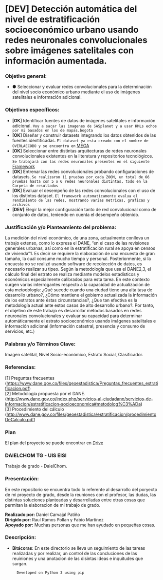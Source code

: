 
#  **[DEV]** Detección automática del nivel de estratificación socioeconómico urbano usando redes neuronales convolucionales sobre imágenes satelitales con información aumentada.

### Objetivo general:
* ●	Seleccionar y evaluar redes convolucionales para la determinación del nivel socio económico urbano mediante el uso de imágenes satelitales e información adicional.

### Objetivos específicos:

* **[OK]** Identificar fuentes de datos de imágenes satelitales e información adicional. `Voy a sacar las imagenes de SASplanet y a usar KMLs echos por mi basados en los de mapas.bogota`
* **[OK]** Diseñar y construir datasets integrando los datos obtenidos de las fuentes identificadas. `El dataset ya esta creado con el nombre de OVERLAECOBO y se encuentra en` [MEGA](https://mega.nz/#!NKZz2RqL!hyl7dupDaqpNBNI8npsF6PTBRcc_7sfoDj4fADcXHe8)
* **[OK]** Seleccionar entre distintas arquitecturas de redes neuronales convolucionales existentes en la literatura y repositorios tecnológicos. `Se trabajará con las redes neuronales presentes en el siguiente` [Framework](https://github.com/GeorgeSeif/Semantic-Segmentation-Suite)
* **[OK]** Entrenar las redes convolucionales probando configuraciones de datasets. `Se realizaron 11 pruebas por cada ZOOM, un total de 66 pruebas hasta con 5 o 6 redes neuronales distintas, todo en la Carpeta de resultados`
* **[OK]** Evaluar el desempeño de las redes convolucionales con el uso de los distintos dataset. `El framework automaticamente evalua el rendimiento de las redes, mostrando varias metricas, graficas y archivos`
* **[DEV]** Elegir la mejor configuración tanto de red convolucional como de     conjunto de datos, teniendo en cuenta el desempeño obtenido.

### Justificación y/o Planteamiento del problema:

La medición del nivel económico, de una zona, actualmente conlleva un trabajo extenso, como lo expresa el DANE, “en el caso de las revisiones generales urbanas, así como en la estratificación rural se apoya en censos de vivienda”1. Es decir se requiere la elaboración de una encuesta de gran tamaño, la cual consume mucho tiempo y personal. Posteriormente, si la encuesta no se realizó usando software de recolección de datos, es necesario realizar su tipeo. Según la metodología que usa el DANE2,3, el cálculo final del estrato se realiza mediante modelos estadísticos y económicos especialmente calibrados para esta tarea.
En este contexto surgen varias interrogantes respecto a la capacidad de actualización de esta metodología:  ¿Qué sucede cuando una ciudad tiene una alta tasa de desarrollo urbano?, ¿Cómo mantiene el gobierno actualizada la información de los estratos ante éstas circunstancias?, ¿Que tan efectiva es la metodología actual ante estos casos de alto desarrollo urbano?.
Por tanto, el objetivo de este trabajo es desarrollar métodos basados en redes neuronales convolucionales y evaluar su capacidad para determinar automáticamente el estrato socioeconómico usando imágenes satelitales e información adicional (información catastral, presencia y consumo de servicios, etc.)

### Palabras y/o Términos Clave:
Imagen satelital, Nivel Socio-económico, Estrato Social, Clasificador.

### Referencias:
[1] Preguntas frecuentes
(https://www.dane.gov.co/files/geoestadistica/Preguntas_frecuentes_estratificacion.pdf) <br/>
[2] Metodología propuesta por el DANE. (http://www.dane.gov.co/index.php/servicios-al-ciudadano/servicios-de-informacion/estratificacion-socioeconomica#metodolog%C3%ADa)<br/>
[3] Procedimiento del cálculo
(http://www.dane.gov.co/files/geoestadistica/estratificacion/procedimientoDeCalculo.pdf)

### Plan
El plan del proyecto se puede encontrar en [Drive](https://drive.google.com/open?id=1yA5oFJI8OuvTws1Iu5F4vVfdCalXFfKHkt-DQbwAB4o)

### **DAIELCHOM TG - UIS EISI**
Trabajo de grado - DaielChom.

### Presentación:
En este repositorio se encuentra todo lo referente al desarrollo del poryecto de mi proyecto de grado, desde la reuniones con el profesor, las dudas, las distintas soluciones planteadas y desarrolladas entre otras cosas que permitan la elaboracion de mi trabajo de grado.

**Realizado por:** Daniel Carvajal Patiño <br/>
**Dirigido por:** Raul Ramos Pollan y Fabio Martinez <br/>
**Apoyado por:** Muchas personas que me han ayudado en pequeñas cosas.

### Descripción:

* **Bitácoras:** En este directorio se lleva un seguimiento de las tareas realizadas y por realizar, un control de las concluciones de las reuiniones y una anotacion de las disintas ideas e inquitudes que surgan.

		Developed on Python 3 using pip